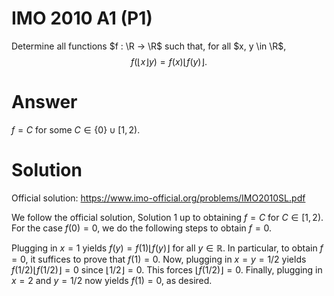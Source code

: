 # IMO 2010 A1 (P1)

Determine all functions $f : \R → \R$ such that, for all $x, y \in \R$,
$$ f(⌊x⌋ y) = f(x) ⌊f(y)⌋. $$

# Answer

$f = C$ for some $C ∈ \{0\} \cup [1, 2)$.

# Solution

Official solution: <https://www.imo-official.org/problems/IMO2010SL.pdf>

We follow the official solution, Solution 1 up to obtaining $f = C$ for $C \in [1, 2)$.
For the case $f(0) = 0$, we do the following steps to obtain $f = 0$.

Plugging in $x = 1$ yields $f(y) = f(1) ⌊f(y)⌋$ for all $y ∈ ℝ$.
In particular, to obtain $f = 0$, it suffices to prove that $f(1) = 0$.
Now, plugging in $x = y = 1/2$ yields $f(1/2) ⌊f(1/2)⌋ = 0$ since $⌊1/2⌋ = 0$.
This forces $⌊f(1/2)⌋ = 0$.
Finally, plugging in $x = 2$ and $y = 1/2$ now yields $f(1) = 0$, as desired.
